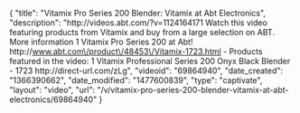 {
    "title": "Vitamix Pro Series 200 Blender: Vitamix at Abt Electronics",
    "description": "http:\/\/videos.abt.com\/?v=1124164171 Watch this video featuring products from Vitamix and buy from a large selection on ABT.    More information 1 Vitamix Pro Series 200 at Abt! http:\/\/www.abt.com\/product\/48453\/Vitamix-1723.html   - Products featured in the video: 1 Vitamix Professional Series 200 Onyx Black Blender - 1723 http:\/\/direct-url.com\/zLg",
    "videoid": "69864940",
    "date_created": "1366390662",
    "date_modified": "1477600839",
    "type": "captivate",
    "layout": "video",
    "url": "\/v\/vitamix-pro-series-200-blender-vitamix-at-abt-electronics\/69864940"
}